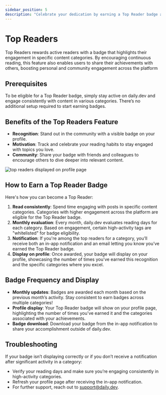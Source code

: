 ```yaml
---
sidebar_position: 5
description: "Celebrate your dedication by earning a Top Reader badge and gain recognition for your activity within specific categories."
---
```


# Top Readers
Top Readers rewards active readers with a badge that highlights their engagement in specific content categories. By encouraging continuous reading, this feature also enables users to share their achievements with others, boosting personal and community engagement across the platform

## Prerequisites
To be eligible for a Top Reader badge, simply stay active on daily.dev and engage consistently with content in various categories. There’s no additional setup required to start earning badges.

## Benefits of the Top Readers Feature
- **Recognition**: Stand out in the community with a visible badge on your profile.
- **Motivation**: Track and celebrate your reading habits to stay engaged with topics you love.
- **Community**: Share your badge with friends and colleagues to encourage others to dive deeper into relevant content.

![top readers displayed on profile page](https://daily-now-res.cloudinary.com/image/upload/v1730663961/docs/SCR-20241103-szmp.png)

## How to Earn a Top Reader Badge
Here's how you can become a Top Reader:

1. **Read consistently**: Spend time engaging with posts in specific content categories. Categories with higher engagement across the platform are eligible for the Top Reader badge.
2. **Monthly evaluation**: Every month, daily.dev evaluates reading days for each category. Based on engagement, certain high-activity tags are "whitelisted" for badge eligibility.
3. **Notification**: If you're among the top readers for a category, you’ll receive both an in-app notification and an email letting you know you’ve earned the Top Reader badge.
4. **Display on profile**: Once awarded, your badge will display on your profile, showcasing the number of times you've earned this recognition and the specific categories where you excel.

## Badge Frequency and Display
- **Monthly updates**: Badges are awarded each month based on the previous month’s activity. Stay consistent to earn badges across multiple categories!
- **Profile display**: Your Top Reader badge will show on your profile page, highlighting the number of times you've earned it and the categories associated with your achievements.
- **Badge download**: Download your badge from the in-app notification to share your accomplishment outside of daily.dev.

## Troubleshooting
If your badge isn’t displaying correctly or if you don’t receive a notification after significant activity in a category:
- Verify your reading days and make sure you’re engaging consistently in high-activity categories.
- Refresh your profile page after receiving the in-app notification.
- For further support, reach out to [support@daily.dev](mailto:support@daily.dev).
